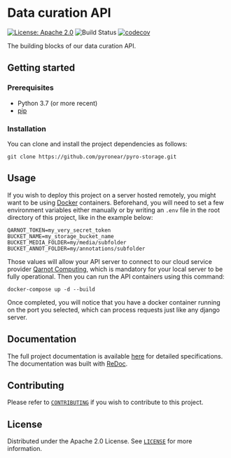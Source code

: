 # Data curation API

[![License: Apache 2.0](https://img.shields.io/badge/License-Apache%202.0-blue.svg)](LICENSE) ![Build Status](https://github.com/pyronear/pyro-storage/workflows/api/badge.svg) [![codecov](https://codecov.io/gh/pyronear/pyro-storage/branch/main/graph/badge.svg)](https://codecov.io/gh/pyronear/pyro-storage)

The building blocks of our data curation API.



## Getting started

### Prerequisites

- Python 3.7 (or more recent)
- [pip](https://pip.pypa.io/en/stable/)

### Installation

You can clone and install the project dependencies as follows:

```shell
git clone https://github.com/pyronear/pyro-storage.git
```

## Usage

If you wish to deploy this project on a server hosted remotely, you might want to be using [Docker](https://www.docker.com/) containers. Beforehand, you will need to set a few environment variables either manually or by writing an `.env` file in the root directory of this project, like in the example below:

```
QARNOT_TOKEN=my_very_secret_token
BUCKET_NAME=my_storage_bucket_name
BUCKET_MEDIA_FOLDER=my/media/subfolder
BUCKET_ANNOT_FOLDER=my/annotations/subfolder

```

Those values will allow your API server to connect to our cloud service provider [Qarnot Computing](https://qarnot.com/), which is mandatory for your local server to be fully operational.
Then you can run the API containers using this command:

```shell
docker-compose up -d --build
```

Once completed, you will notice that you have a docker container running on the port you selected, which can process requests just like any django server.



## Documentation

The full project documentation is available [here](http://pyro-storage.herokuapp.com/redoc) for detailed specifications. The documentation was built with [ReDoc](https://redocly.github.io/redoc/).



## Contributing

Please refer to [`CONTRIBUTING`](CONTRIBUTING) if you wish to contribute to this project.



## License

Distributed under the Apache 2.0 License. See [`LICENSE`](LICENSE) for more information.
